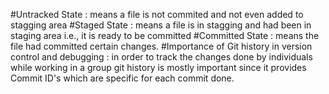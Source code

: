 #Untracked State : means a file is not commited and not even added to stagging area
#Staged State : means a file is in stagging and had been in staging area i.e., it is ready to be committed
#Committed State : means the file had committed certain changes.
#Importance of Git history in version control and debugging : in order to track the changes done by individuals while working in a group git history is mostly important since it provides Commit ID's which are specific for each commit done.
